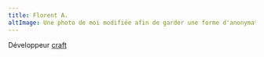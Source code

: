 ```yaml
---
title: Florent A.
altImage: Une photo de moi modifiée afin de garder une forme d'anonymat.
---
```


Développeur [craft](https://fr.wikipedia.org/wiki/Software_craftsmanship)
